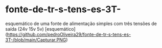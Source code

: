 # fonte-de-tr-s-tens-es-3T-
esquemático de uma fonte de alimentação simples com três tensões de saída (24v 15v 5v)
[esquemático] (https://github.com/pedroOliveira29/fonte-de-tr-s-tens-es-3T-/blob/main/Capturar.PNG)
